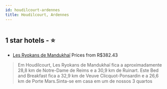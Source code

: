 ```yaml
---
id: houdilcourt-ardennes
title: Houdilcourt, Ardennes
---
```


<center><img src="https://i.travelapi.com/hotels/36000000/35130000/35121100/35121097/95b15155_z.jpg" alt="" /></center>


##  1 star hotels - ⭐️

-    [Les Ryokans de Mandukhaï](https://www.hurb.com/br/aud/https://www.hurb.com/br/hotels/houdilcourt/les-ryokans-de-mandukhai-HT-37WQ?cmp=18055) Prices from R$382.43
   > Em Houdilcourt, Les Ryokans de Mandukhaï fica a aproximadamente 28,8 km de Notre-Dame de Reims e a 30,9 km de Ruinart.  Este Bed and Breakfast fica a 32,9 km de Veuve Clicquot-Ponsardin e a 26,6 km de Porte Mars.Sinta-se em casa em um de nossos 3 quartos 
